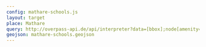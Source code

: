 ```yaml
---
config: mathare-schools.js
layout: target
place: Mathare
query: http://overpass-api.de/api/interpreter?data=[bbox];node[amenity='school'];out%20meta;&bbox=36.8430,-1.2679,36.8790,-1.2489
geojson: mathare-schools.geojson
---
```

